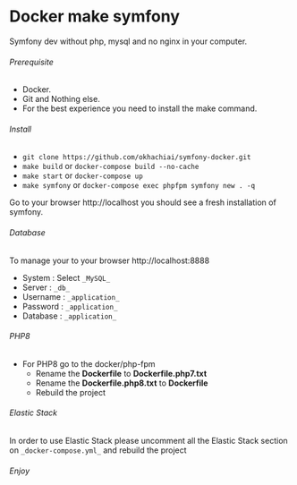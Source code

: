 # Docker make symfony

Symfony dev without php, mysql and no nginx in your computer.

###### Prerequisite
 - Docker.
 - Git and Nothing else.
 - For the best experience you need to install the make command.

###### Install
- `git clone https://github.com/okhachiai/symfony-docker.git`
- `make build` or `docker-compose build --no-cache`
- `make start` or `docker-compose up`
- `make symfony` or `docker-compose exec phpfpm symfony new . -q`

Go to your browser http://localhost you should see a fresh installation of symfony.

###### Database
To manage your to your browser http://localhost:8888
- System :  Select `_MySQL_`
- Server : `_db_`
- Username : `_application_`
- Password : `_application_`
- Database : `_application_`

###### PHP8
- For PHP8 go to the docker/php-fpm 
    - Rename the **Dockerfile** to **Dockerfile.php7.txt**
    - Rename the **Dockerfile.php8.txt** to **Dockerfile**
    - Rebuild the project

###### Elastic Stack
In order to use Elastic Stack please uncomment all the Elastic Stack section on `_docker-compose.yml_` and rebuild the project

###### Enjoy

